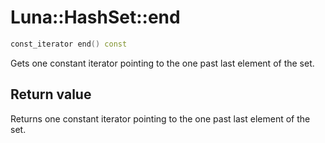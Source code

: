 # Luna::HashSet::end

```c++
const_iterator end() const
```

Gets one constant iterator pointing to the one past last element of the set. 



## Return value
Returns one constant iterator pointing to the one past last element of the set. 

